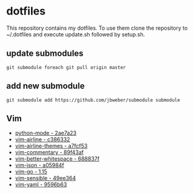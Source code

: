 # dotfiles

This repository contains my dotfiles. To use them clone the repository to
~/.dotfiles and execute update.sh followed by setup.sh.

## update submodules

```git submodule foreach git pull origin master```

## add new submodule
```git submodule add https://github.com/jbweber/submodule submodule```

## Vim

* [python-mode - 2ae7a23](https://github.com/python-mode/python-mode.git)
* [vim-airline - c386332](https://github.com/vim-airline/vim-airline.git)
* [vim-airline-themes - a7fcf53](https://github.com/vim-airline/vim-airline-themes.git)
* [vim-commentary - 89f43af](https://github.com/tpope/vim-commentary.git)
* [vim-better-whitespace - 688837f](https://github.com/ntpeters/vim-better-whitespace.git)
* [vim-json - a05984f](https://github.com/elzr/vim-json)
* [vim-go - 1.15](https://github.com/fatih/vim-go.git)
* [vim-sensible - 49ee364](https://github.com/tpope/vim-sensible.git)
* [vim-yaml - 9596b63](https://github.com/stephpy/vim-yaml.git)
